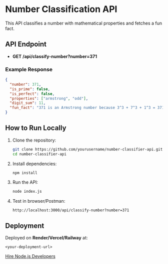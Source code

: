 # Number Classification API

This API classifies a number with mathematical properties and fetches a fun fact.

## API Endpoint

- **GET /api/classify-number?number=371**

### Example Response

```json
{
  "number": 371,
  "is_prime": false,
  "is_perfect": false,
  "properties": ["armstrong", "odd"],
  "digit_sum": 11,
  "fun_fact": "371 is an Armstrong number because 3^3 + 7^3 + 1^3 = 371"
}
```

## How to Run Locally

1. Clone the repository:

   ```sh
   git clone https://github.com/yourusername/number-classifier-api.git
   cd number-classifier-api
   ```

2. Install dependencies:

   ```sh
   npm install
   ```

3. Run the API:

   ```sh
   node index.js
   ```

4. Test in browser/Postman:
   ```
   http://localhost:3000/api/classify-number?number=371
   ```

## Deployment

Deployed on **Render/Vercel/Railway** at:

```
<your-deployment-url>
```

[Hire Node.js Developers](https://hng.tech/hire/nodejs-developers)
